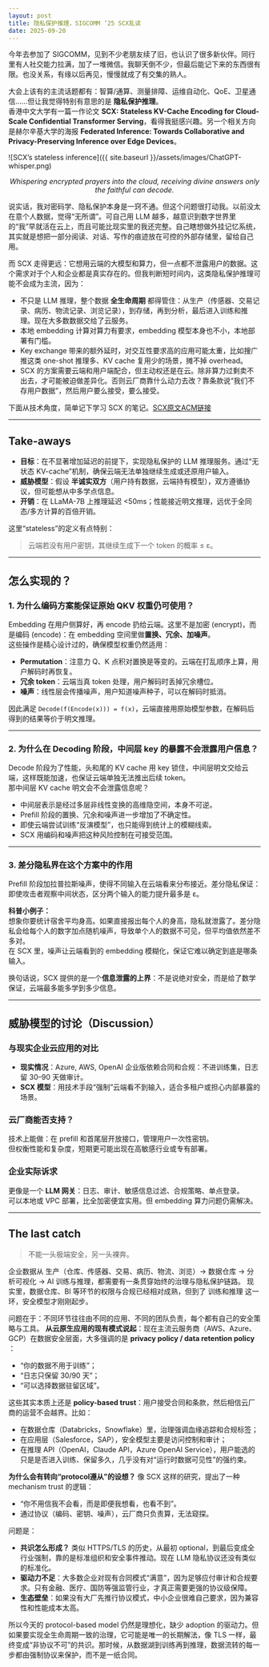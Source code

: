 ```yaml
---
layout: post
title: 隐私保护推理，SIGCOMM ‘25 SCX乱读
date: 2025-09-20
---
```


今年去参加了 SIGCOMM，见到不少老朋友续了旧，也认识了很多新伙伴。同行里有人社交能力拉满，加了一堆微信。我聊天倒不少，但最后能记下来的东西很有限。也没关系，有缘以后再见，慢慢就成了有交集的熟人。

大会上该有的主流话题都有：智算/通算、测量排障、运维自动化、QoE、卫星通信……但让我觉得特别有意思的是 **隐私保护推理**。  
香港中文大学有一篇一作论文 **SCX: Stateless KV-Cache Encoding for Cloud-Scale Confidential Transformer Serving**，看得我挺感兴趣。另一个相关方向是赫尔辛基大学的海报 **Federated Inference: Towards Collaborative and Privacy-Preserving Inference over Edge Devices**。

![SCX’s stateless inference]({{ site.baseurl }}/assets/images/ChatGPT-whisper.png)
<p align="center"><em>Whispering encrypted prayers into the cloud, receiving divine answers only the faithful can decode.</em></p>


说实话，我对密码学、隐私保护本身是一窍不通。但这个问题很打动我。以前没太在意个人数据，觉得“无所谓”。可自己用 LLM 越多，越意识到数字世界里的“我”早就活在云上，而且可能比现实里的我还完整。自己瞎想做外挂记忆系统，其实就是想把一部分阅读、对话、写作的痕迹放在可控的外部存储里，留给自己用。

而 SCX 走得更远：它想用云端的大模型和算力，但一点都不泄露用户的数据。这个需求对于个人和企业都是真实存在的。但我判断短时间内，这类隐私保护推理可能不会成为主流，因为：

- 不只是 LLM 推理，整个数据 **全生命周期** 都得管住：从生产（传感器、交易记录、病历、物流记录、浏览记录），到存储，再到分析，最后进入训练和推理。现在大多数数据交给了云服务。
- 本地 embedding 计算对算力有要求，embedding 模型本身也不小，本地部署有门槛。
- Key exchange 带来的额外延时，对交互性要求高的应用可能太重，比如搜广推这类 one-shot 推理多、KV cache 复用少的场景，摊不掉 overhead。
- SCX 的方案需要云端和用户端配合，但主动权还是在云。除非算力过剩卖不出去，才可能被迫做差异化。否则云厂商靠什么动力去改？靠条款说“我们不存用户数据”，然后用户要么接受，要么接受。

下面从技术角度，简单记下学习 SCX 的笔记。[SCX原文ACM链接](https://dl.acm.org/doi/10.1145/3718958.3750509)

---

## Take-aways

- **目标**：在不显著增加延迟的前提下，实现隐私保护的 LLM 推理服务。通过“无状态 KV-cache”机制，确保云端无法单独继续生成或还原用户输入。
- **威胁模型**：假设 **半诚实双方**（用户持有数据，云端持有模型），双方遵循协议，但可能想从中多学点信息。
- **开销**：在 LLaMA-7B 上推理延迟 <50ms；性能接近明文推理，远优于全同态/多方计算的百倍开销。

这里“stateless”的定义有点特别：  
> 云端若没有用户密钥，其继续生成下一个 token 的概率 ≤ ε。

---

## 怎么实现的？

### 1. 为什么编码方案能保证原始 QKV 权重仍可使用？

Embedding 在用户侧算好，再 encode 扔给云端。这里不是加密 (encrypt)，而是编码 (encode)：在 embedding 空间里做**置换、冗余、加噪声**。  
这些操作是精心设计过的，确保模型权重仍然适用：

- **Permutation**：注意力 Q、K 点积对置换是等变的。云端在打乱顺序上算，用户解码时再恢复。
- **冗余 token**：云端当真 token 处理，用户解码时丢掉冗余槽位。
- **噪声**：线性层会传播噪声，用户知道噪声种子，可以在解码时抵消。

因此满足 `Decode(f(Encode(x))) = f(x)`，云端直接用原始模型参数，在解码后得到的结果等价于明文推理。

---

### 2. 为什么在 Decoding 阶段，中间层 key 的暴露不会泄露用户信息？

Decode 阶段为了性能，头和尾的 KV cache 用 key 锁住，中间层明文交给云端，这样既能加速，也保证云端单独无法推出后续 token。  
那中间层 KV cache 明文会不会泄露信息呢？

- 中间层表示是经过多层非线性变换的高维隐空间，本身不可逆。  
- Prefill 阶段的置换、冗余和噪声进一步增加了不确定性。  
- 即使云端尝试训练“反演模型”，也只能得到统计上的模糊线索。  
- SCX 用编码和噪声把这种风险控制在可接受范围。

---

### 3. 差分隐私界在这个方案中的作用

Prefill 阶段加拉普拉斯噪声，使得不同输入在云端看来分布接近。差分隐私保证：即使攻击者观察中间状态，区分两个输入的能力提升最多是 ε。

**科普小例子：**  
想象你要统计宿舍平均身高。如果直接报出每个人的身高，隐私就泄露了。差分隐私会给每个人的数字加点随机噪声，导致单个人的数据不可见，但平均值依然差不多对。  
在 SCX 里，噪声让云端看到的 embedding 模糊化，保证它难以确定到底是哪条输入。

换句话说，SCX 提供的是一个**信息泄露的上界**：不是说绝对安全，而是给了数学保证，云端最多能多学到多少信息。

---

## 威胁模型的讨论（Discussion）

### 与现实企业云应用的对比

- **现实情况**：Azure, AWS, OpenAI 企业版依赖合同和合规：不进训练集，日志留 30–90 天做审计。  
- **SCX 模型**：用技术手段“强制”云端看不到输入，适合多租户或担心内部暴露的场景。

### 云厂商能否支持？

技术上能做：在 prefill 和首尾层开放接口，管理用户一次性密钥。  
但权衡性能和复杂度，短期更可能出现在高敏感行业或专有部署。

### 企业实际诉求

更像是一个 **LLM 网关**：日志、审计、敏感信息过滤、合规策略、单点登录。  
可以本地或 VPC 部署，比全加密便宜实用。但 embedding 算力问题仍需解决。

---

## The last catch

> 不能一头极端安全，另一头裸奔。

企业数据从 生产（仓库、传感器、交易、病历、物流、浏览）→ 数据仓库 → 分析可视化 → AI 训练与推理，都需要有一条贯穿始终的治理与隐私保护链路。
现实里，数据仓库、BI 等环节的权限与合规已经相对成熟，但到了 训练和推理 这一环，安全模型才刚刚起步。

问题在于：不同环节往往由不同的应用、不同的团队负责，每个都有自己的安全策略与工具。
**从云原生应用的现有模式说起**：现在主流云服务商（AWS、Azure、GCP）在数据安全层面，大多强调的是 **privacy policy / data retention policy** ：

- “你的数据不用于训练”；
- “日志只保留 30/90 天”；
- “可以选择数据驻留区域”。

这些其实本质上还是 **policy-based trust**：用户接受合同和条款，然后相信云厂商的运营不会越界。比如：

- 在数据仓库（Databricks，Snowflake）里，治理强调血缘追踪和合规标签；
- 在应用层（Salesforce，SAP），安全模型主要是访问控制和审计；
- 在推理 API（OpenAI，Claude API，Azure OpenAI Service），用户能选的只是是否进入训练、保留多久，几乎没有对“运行时数据可见性”的强约束。

**为什么会有转向“protocol遵从”的设想？**
像 SCX 这样的研究，提出了一种 mechanism trust 的逻辑：

- “你不用信我不会看，而是即便我想看，也看不到”。
- 通过协议（编码、密钥、噪声），云厂商只负责算，无法窥探。

问题是：

- **共识怎么形成？** 类似 HTTPS/TLS 的历史，从最初 optional，到最后变成全行业强制，靠的是标准组织和安全事件推动。现在 LLM 隐私协议还没有类似的标准化。
- **驱动力不足**：大多数企业对现有合同模式“满意”，因为足够应付审计和合规要求。只有金融、医疗、国防等强监管行业，才真正需要更强的协议级保障。
- **生态壁垒**：如果没有大厂先推行协议模式，中小企业很难自己要求，因为兼容性和性能成本太高。

所以今天的 protocol-based model 仍然是理想化，缺少 adoption 的驱动力。但如果要实现全生命周期一致的治理，它可能是唯一的长期解法，像 TLS 一样，最终变成“非协议不可”的共识。那时候，从数据湖到训练再到推理，数据流转的每一步都由强制协议来保护，而不是一纸合同。
